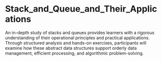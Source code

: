 # Stack_and_Queue_and_Their_Applications
An in-depth study of stacks and queues provides learners with a rigorous understanding of their operational principles and practical applications. Through structured analysis and hands-on exercises, participants will examine how these abstract data structures support orderly data management, efficient processing, and algorithmic problem-solving.
